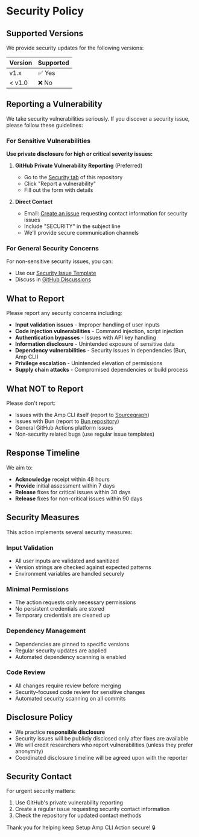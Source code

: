 # Security Policy

## Supported Versions

We provide security updates for the following versions:

| Version | Supported          |
| ------- | ------------------ |
| v1.x    | ✅ Yes             |
| < v1.0  | ❌ No              |

## Reporting a Vulnerability

We take security vulnerabilities seriously. If you discover a security issue, please follow these guidelines:

### For Sensitive Vulnerabilities

**Use private disclosure for high or critical severity issues:**

1. **GitHub Private Vulnerability Reporting** (Preferred)
   - Go to the [Security tab](https://github.com/ben-ranford/setup-ampcli-action/security) of this repository
   - Click "Report a vulnerability"
   - Fill out the form with details

2. **Direct Contact**
   - Email: [Create an issue](https://github.com/ben-ranford/setup-ampcli-action/issues) requesting contact information for security issues
   - Include "SECURITY" in the subject line
   - We'll provide secure communication channels

### For General Security Concerns

For non-sensitive security issues, you can:
- Use our [Security Issue Template](https://github.com/ben-ranford/setup-ampcli-action/issues/new?template=security.yml)
- Discuss in [GitHub Discussions](https://github.com/ben-ranford/setup-ampcli-action/discussions)

## What to Report

Please report any security concerns including:

- **Input validation issues** - Improper handling of user inputs
- **Code injection vulnerabilities** - Command injection, script injection
- **Authentication bypasses** - Issues with API key handling
- **Information disclosure** - Unintended exposure of sensitive data
- **Dependency vulnerabilities** - Security issues in dependencies (Bun, Amp CLI)
- **Privilege escalation** - Unintended elevation of permissions
- **Supply chain attacks** - Compromised dependencies or build process

## What NOT to Report

Please don't report:

- Issues with the Amp CLI itself (report to [Sourcegraph](https://sourcegraph.com/amp))
- Issues with Bun (report to [Bun repository](https://github.com/oven-sh/bun))
- General GitHub Actions platform issues
- Non-security related bugs (use regular issue templates)

## Response Timeline

We aim to:

- **Acknowledge** receipt within 48 hours
- **Provide** initial assessment within 7 days
- **Release** fixes for critical issues within 30 days
- **Release** fixes for non-critical issues within 90 days

## Security Measures

This action implements several security measures:

### Input Validation

- All user inputs are validated and sanitized
- Version strings are checked against expected patterns
- Environment variables are handled securely

### Minimal Permissions
- The action requests only necessary permissions
- No persistent credentials are stored
- Temporary credentials are cleaned up

### Dependency Management
- Dependencies are pinned to specific versions
- Regular security updates are applied
- Automated dependency scanning is enabled

### Code Review
- All changes require review before merging
- Security-focused code review for sensitive changes
- Automated security scanning on all commits

## Disclosure Policy

- We practice **responsible disclosure**
- Security issues will be publicly disclosed only after fixes are available
- We will credit researchers who report vulnerabilities (unless they prefer anonymity)
- Coordinated disclosure timeline will be agreed upon with the reporter

## Security Contact

For urgent security matters:
1. Use GitHub's private vulnerability reporting
2. Create a regular issue requesting security contact information
3. Check the repository for updated contact methods

Thank you for helping keep Setup Amp CLI Action secure! 🔒
